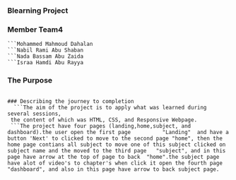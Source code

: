 ### Blearning Project 
### Member Team4
    ```Mohammed Mahmoud Dahalan
    ```Nabil Rami Abu Shaban
    ```Nada Bassam Abu Zaida
    ```Israa Hamdi Abu Rayya
### The Purpose
   ```This is th first project for Coding-Foundations-course

### Describing the journey to completion
     ```The aim of the project is to apply what was learned during several sessions,
    the content of which was HTML, CSS, and Responsive Webpage.
    ```The project have four pages (landing,home,subject, and dashboard).the user open the first page          "Landing"  and have a button 'Next' to clicked to move to the second page "home", then the home page contians all subject to move one of this subject clicked on subject name and the moved to the third page   "subject", and in this page have arrow at the top of page to back  "home".the subject page have alot of video's to chapter's when click it open the fourth page "dashboard", and also in this page have arrow to back subject page.
    
